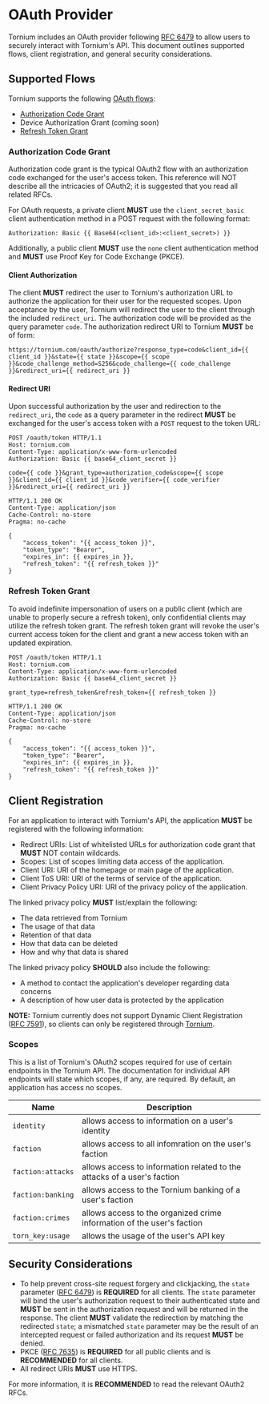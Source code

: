 # OAuth Provider
Tornium includes an OAuth provider following [RFC 6479](https://datatracker.ietf.org/doc/html/rfc6749) to allow users to securely interact with Tornium's API. This document outlines supported flows, client registration, and general security considerations.

## Supported Flows
Tornium supports the following [OAuth flows](https://datatracker.ietf.org/doc/html/rfc6749#section-1.2):
- [Authorization Code Grant](#authorization-code-grant)
- Device Authorization Grant (coming soon)
- [Refresh Token Grant](#refresh-token-grant)

### Authorization Code Grant
Authorization code grant is the typical OAuth2 flow with an authorization code exchanged for the user's access token. This reference will NOT describe all the intricacies of OAuth2; it is suggested that you read all related RFCs.

For OAuth requests, a private client **MUST** use the `client_secret_basic` client authentication method in a POST request with the following format:
```
Authorization: Basic {{ Base64(<client_id>:<client_secret>) }}
```

Additionally, a public client **MUST** use the `none` client authentication method and **MUST** use Proof Key for Code Exchange (PKCE).


#### Client Authorization
The client **MUST** redirect the user to Tornium's authorization URL to authorize the application for their user for the requested scopes. Upon acceptance by the user, Tornium will redirect the user to the client through the included `redirect_uri`. The authorization code will be provided as the query parameter `code`. The authorization redirect URI to Tornium **MUST** be of form:

```uri
https://tornium.com/oauth/authorize?response_type=code&client_id={{ client_id }}&state={{ state }}&scope={{ scope }}&code_challenge_method=S256&code_challenge={{ code_challenge }}&redirect_uri={{ redirect_uri }}
```

#### Redirect URI
Upon successful authorization by the user and redirection to the `redirect_uri`, the `code` as a query parameter in the redirect **MUST** be exchanged for the user's access token with a `POST` request to the token URL:

```http
POST /oauth/token HTTP/1.1
Host: tornium.com
Content-Type: application/x-www-form-urlencoded
Authorization: Basic {{ base64_client_secret }}

code={{ code }}&grant_type=authorization_code&scope={{ scope }}&client_id={{ client_id }}&code_verifier={{ code_verifier }}&redirect_uri={{ redirect_uri }}

HTTP/1.1 200 OK
Content-Type: application/json
Cache-Control: no-store
Pragma: no-cache

{
    "access_token": "{{ access_token }}",
    "token_type": "Bearer",
    "expires_in": {{ expires_in }},
    "refresh_token": "{{ refresh_token }}"
}
```

### Refresh Token Grant
To avoid indefinite impersonation of users on a public client (which are unable to properly secure a refresh token), only confidential clients may utilize the refresh token grant. The refresh token grant will revoke the user's current access token for the client and grant a new access token with an updated expiration.

```http
POST /oauth/token HTTP/1.1
Host: tornium.com
Content-Type: application/x-www-form-urlencoded
Authorization: Basic {{ base64_client_secret }}

grant_type=refresh_token&refresh_token={{ refresh_token }}

HTTP/1.1 200 OK
Content-Type: application/json
Cache-Control: no-store
Pragma: no-cache

{
    "access_token": "{{ access_token }}",
    "token_type": "Bearer",
    "expires_in": {{ expires_in }},
    "refresh_token": "{{ refresh_token }}"
}
```

## Client Registration
For an application to interact with Tornium's API, the application **MUST** be registered with the following information:
- Redirect URIs: List of whitelisted URLs for authorization code grant that **MUST** NOT contain wildcards.
- Scopes: List of scopes limiting data access of the application.
- Client URI: URI of the homepage or main page of the application.
- Client ToS URI: URI of the terms of service of the application.
- Client Privacy Policy URI: URI of the privacy policy of the application.

The linked privacy policy **MUST** list/explain the following:
- The data retrieved from Tornium
- The usage of that data
- Retention of that data
- How that data can be deleted
- How and why that data is shared

The linked privacy policy **SHOULD** also include the following:
- A method to contact the application's developer regarding data concerns
- A description of how user data is protected by the application

**NOTE:** Tornium currently does not support Dynamic Client Registration ([RFC 7591](https://datatracker.ietf.org/doc/html/rfc7591)), so clients can only be registered through [Tornium](https://tornium.com/developers/clients).

### Scopes
This is a list of Tornium's OAuth2 scopes required for use of certain endpoints in the Tornium API. The documentation for individual API endpoints will state which scopes, if any, are required. By default, an application has access no scopes.

| Name            | Description                                                             |
| --------------- | ----------------------------------------------------------------------- |
| `identity`        | allows access to information on a user's identity                       |
| `faction`         | allows access to all infomration on the user's faction                  |
| `faction:attacks` | allows access to information related to the attacks of a user's faction |
| `faction:banking` | allows access to the Tornium banking of a user's faction                |
| `faction:crimes`  | allows access to the organized crime information of the user's faction  |
| `torn_key:usage`  | allows the usage of the user's API key |


## Security Considerations
- To help prevent cross-site request forgery and clickjacking, the `state` parameter ([RFC 6479](https://datatracker.ietf.org/doc/html/rfc6749)) is **REQUIRED** for all clients. The `state` parameter will bind the user's authorization request to their authenticated state and **MUST** be sent in the authorization request and will be returned in the response. The client **MUST** validate the redirection by matching the redirected `state`; a mismatched `state` parameter may be the result of an intercepted request or failed authorization and its request **MUST** be denied.
- PKCE ([RFC 7635](https://datatracker.ietf.org/doc/html/rfc7636)) is **REQUIRED** for all public clients and is **RECOMMENDED** for all clients.
- All redirect URIs **MUST** use HTTPS.

For more information, it is **RECOMMENDED** to read the relevant OAuth2 RFCs.
